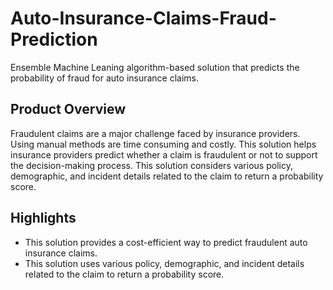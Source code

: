# Auto-Insurance-Claims-Fraud-Prediction
Ensemble Machine Leaning algorithm-based solution that predicts the probability of fraud for auto insurance claims.

## Product Overview
Fraudulent claims are a major challenge faced by insurance providers. Using manual methods are time consuming and costly. This solution helps insurance providers predict whether a claim is fraudulent or not to support the decision-making process. This solution considers various policy, demographic, and incident details related to the claim to return a probability score.

## Highlights
* This solution provides a cost-efficient way to predict fraudulent auto insurance claims.
* This solution uses various policy, demographic, and incident details related to the claim to return a probability score.
